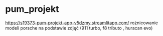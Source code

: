 # pum_projekt
https://s19373-pum-projekt-app-v5dzmy.streamlitapp.com/
rożnicowanie modeli porsche na podstawie zdjęć (911 turbo, f8 tributo , huracan evo)
